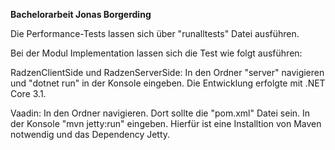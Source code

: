 <b>Bachelorarbeit Jonas Borgerding</b>

Die Performance-Tests lassen sich über "runalltests" Datei ausführen.

Bei der Modul Implementation lassen sich die Test wie folgt ausführen:

RadzenClientSide und RadzenServerSide: In den Ordner "server" navigieren und "dotnet run" in der Konsole eingeben. Die Entwicklung erfolgte mit .NET Core 3.1.

Vaadin: In den Ordner navigieren. Dort sollte die "pom.xml" Datei sein. In der Konsole "mvn jetty:run" eingeben. Hierfür ist eine Installtion von Maven notwendig und das Dependency Jetty.

